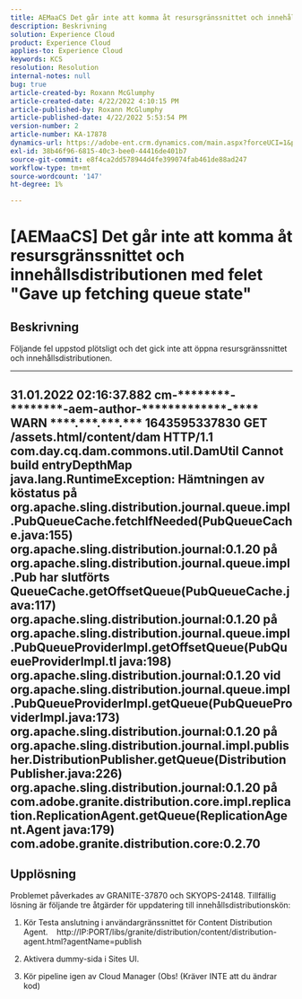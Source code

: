 ```yaml
---
title: AEMaaCS Det går inte att komma åt resursgränssnittet och innehållsdistributionen med felet "Gave up fetching queue state"
description: Beskrivning
solution: Experience Cloud
product: Experience Cloud
applies-to: Experience Cloud
keywords: KCS
resolution: Resolution
internal-notes: null
bug: true
article-created-by: Roxann McGlumphy
article-created-date: 4/22/2022 4:10:15 PM
article-published-by: Roxann McGlumphy
article-published-date: 4/22/2022 5:53:54 PM
version-number: 2
article-number: KA-17878
dynamics-url: https://adobe-ent.crm.dynamics.com/main.aspx?forceUCI=1&pagetype=entityrecord&etn=knowledgearticle&id=bd9c70ac-56c2-ec11-983e-0022480abde0
exl-id: 38b46f96-6815-40c3-bee0-44416de401b7
source-git-commit: e8f4ca2dd578944d4fe399074fab461de88ad247
workflow-type: tm+mt
source-wordcount: '147'
ht-degree: 1%

---
```


# [AEMaaCS] Det går inte att komma åt resursgränssnittet och innehållsdistributionen med felet &quot;Gave up fetching queue state&quot;

## Beskrivning


Följande fel uppstod plötsligt och det gick inte att öppna resursgränssnittet och innehållsdistributionen.

---------
31.01.2022 02:16:37.882 cm-\*\*\*\*\*\*\*\*-\*\*\*\*\*\*\*\*-aem-author-\*\*\*\*\*\*\*\*\*\*\*\*\*-\*\*\*\* WARN \*\*\*\*.\*\*\*.\*\*\*.\*\*\* 1643595337830 GET /assets.html/content/dam HTTP/1.1 com.day.cq.dam.commons.util.DamUtil Cannot build entryDepthMap java.lang.RuntimeException: Hämtningen av köstatus på org.apache.sling.distribution.journal.queue.impl.PubQueueCache.fetchIfNeeded(PubQueueCache.java:155) org.apache.sling.distribution.journal:0.1.20 på org.apache.sling.distribution.journal.queue.impl.Pub har slutförts QueueCache.getOffsetQueue(PubQueueCache.java:117) org.apache.sling.distribution.journal:0.1.20 på org.apache.sling.distribution.journal.queue.impl.PubQueueProviderImpl.getOffsetQueue(PubQueueProviderImpl.tl java:198) org.apache.sling.distribution.journal:0.1.20 vid org.apache.sling.distribution.journal.queue.impl.PubQueueProviderImpl.getQueue(PubQueueProviderImpl.java:173) org.apache.sling.distribution.journal:0.1.20 på org.apache.sling.distribution.journal.impl.publisher.DistributionPublisher.getQueue(DistributionPublisher.java:226) org.apache.sling.distribution.journal:0.1.20 på com.adobe.granite.distribution.core.impl.replication.ReplicationAgent.getQueue(ReplicationAgent.Agent java:179) com.adobe.granite.distribution.core:0.2.70
---------


## Upplösning


Problemet påverkades av GRANITE-37870 och SKYOPS-24148.
Tillfällig lösning är följande tre åtgärder för uppdatering till innehållsdistributionskön:

1. Kör Testa anslutning i användargränssnittet för Content Distribution Agent.
   http://IP:PORT/libs/granite/distribution/content/distribution-agent.html?agentName=publish

2. Aktivera dummy-sida i Sites UI.

3. Kör pipeline igen av Cloud Manager (Obs! (Kräver INTE att du ändrar kod)
